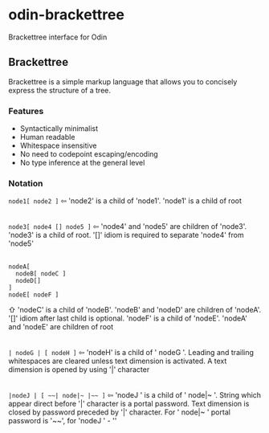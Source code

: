 # odin-brackettree
Brackettree interface for Odin

## Brackettree
Brackettree is a simple markup language that allows you to concisely express the structure of a tree.

### Features
<ul>
  <li>Syntactically minimalist</li>
  <li>Human readable</li>
  <li>Whitespace insensitive</li>
  <li>No need to codepoint escaping/encoding</li>
  <li>No type inference at the general level</li>
</ul>

### Notation
```node1[ node2 ]``` &#x21e6; 'node2' is a child of 'node1'. 'node1' is a child of root<br><br><br>
```node3[ node4 [] node5 ]``` &#x21e6; 'node4' and 'node5' are children of 'node3'. 'node3' is a child of root. '[]' idiom is required to separate 'node4' from 'node5'<br><br>
```
nodeA[ 
  nodeB[ nodeC ]
  nodeD[]
]
nodeE[ nodeF ]
```
&#x21e7; 'nodeC' is a child of 'nodeB'. 'nodeB' and 'nodeD' are children of 'nodeA'. '[]' idiom after last child is optional. 'nodeF' is a child of 'nodeE'. 'nodeA' and 'nodeE' are children of root<br><br><br>
```| nodeG | [ nodeH ]``` &#x21e6; 'nodeH' is a child of ' nodeG '. Leading and trailing whitespaces are cleared unless text dimension is activated. A text dimension is opened by using '|' character<br><br><br>
```|nodeJ | [ ~~| node|~ |~~ ]``` &#x21e6; 'nodeJ ' is a child of ' node|~ '. String which appear direct before '|' character is a portal password. Text dimension is closed by password preceded by '|' character. For ' node|~ ' portal password is '\~~', for 'nodeJ ' - '' <br><br><br>


